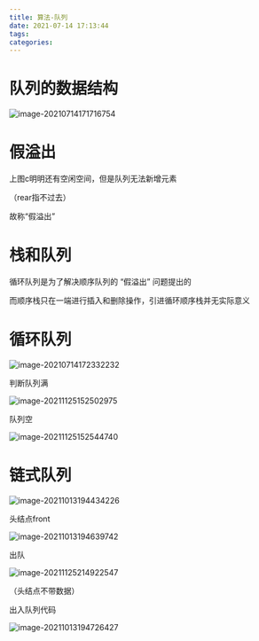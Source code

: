 ```yaml
---
title: 算法-队列
date: 2021-07-14 17:13:44
tags:
categories:
---
```


# 队列的数据结构

![image-20210714171716754](https://picgo-freejim.oss-cn-beijing.aliyuncs.com/to_upload/image-20210714171716754.png)



# 假溢出

上图c明明还有空闲空间，但是队列无法新增元素

（rear指不过去）

故称“假溢出”



# 栈和队列

循环队列是为了解决顺序队列的 “假溢出” 问题提出的

而顺序栈只在一端进行插入和删除操作，引进循环顺序栈并无实际意义



# 循环队列

![image-20210714172332232](https://picgo-freejim.oss-cn-beijing.aliyuncs.com/to_upload/image-20210714172332232.png)



判断队列满

![image-20211125152502975](https://picgo-freejim.oss-cn-beijing.aliyuncs.com/to_upload/image-20211125152502975.png)

队列空

![image-20211125152544740](https://picgo-freejim.oss-cn-beijing.aliyuncs.com/to_upload/image-20211125152544740.png)







# 链式队列



![image-20211013194434226](https://picgo-freejim.oss-cn-beijing.aliyuncs.com/to_upload/image-20211013194434226.png)

头结点front

![image-20211013194639742](https://picgo-freejim.oss-cn-beijing.aliyuncs.com/to_upload/image-20211013194639742.png)

出队

![image-20211125214922547](https://picgo-freejim.oss-cn-beijing.aliyuncs.com/to_upload/image-20211125214922547.png)

（头结点不带数据）

出入队列代码

![image-20211013194726427](https://picgo-freejim.oss-cn-beijing.aliyuncs.com/to_upload/image-20211013194726427.png)
